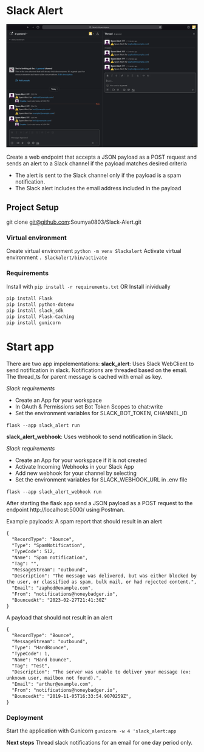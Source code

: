 # Slack Alert
![Slack Alert](SlackAlert.png)


Create a web endpoint that accepts a JSON payload as a POST request and sends an alert to a Slack channel if the payload matches desired criteria
 
- The alert is sent to the Slack channel only if the payload is a spam notification.
- The Slack alert includes the email address included in the payload

## Project Setup
git clone git@github.com:Soumya0803/Slack-Alert.git

###  Virtual environment
Create virtual environment
`python -m venv Slackalert`
Activate virtual environment
`. Slackalert/bin/activate`

### Requirements
Install with 
`pip install -r requirements.txt`
OR
Install inividually 

```
pip install Flask
pip install python-dotenv
pip install slack_sdk   
pip install Flask-Caching 
pip install gunicorn 
```
 
# Start app
There are two app impelementations:
**slack_alert**: Uses Slack WebClient to send notification in slack. Notifications are threaded based on the email. The thread_ts for parent message is cached with email as key.

*Slack requirements*
- Create an App for your workspace
- In OAuth & Permissions set Bot Token Scopes to chat:write
- Set the environment variables for SLACK_BOT_TOKEN, CHANNEL_ID

`flask --app slack_alert run`

**slack_alert_webhook**: Uses webhook to send notification in Slack.

*Slack requirements*
- Create an App for your workspace if it is not created
- Activate Incoming Webhooks in your Slack App
- Add new webhook for your channel by selecting
- Set the environment variables for SLACK_WEBHOOK_URL in .env file

`flask --app slack_alert_webhook run`

After starting the flask app send a JSON payload as a POST request to the endpoint http://localhost:5000/ using Postman. 

Example payloads:
A spam report that should result in an alert
```
{
  "RecordType": "Bounce",
  "Type": "SpamNotification",
  "TypeCode": 512,
  "Name": "Spam notification",
  "Tag": "",
  "MessageStream": "outbound",
  "Description": "The message was delivered, but was either blocked by the user, or classified as spam, bulk mail, or had rejected content.",
  "Email": "zaphod@example.com",
  "From": "notifications@honeybadger.io",
  "BouncedAt": "2023-02-27T21:41:30Z"
}
```

A payload that should not result in an alert
```
{
  "RecordType": "Bounce",
  "MessageStream": "outbound",
  "Type": "HardBounce",
  "TypeCode": 1,
  "Name": "Hard bounce",
  "Tag": "Test",
  "Description": "The server was unable to deliver your message (ex: unknown user, mailbox not found).",
  "Email": "arthur@example.com",
  "From": "notifications@honeybadger.io",
  "BouncedAt": "2019-11-05T16:33:54.9070259Z",
}
```

### Deployment 
Start the application with Gunicorn
`gunicorn -w 4 'slack_alert:app`

**Next steps**
Thread slack notifications for an email for one day period only.

